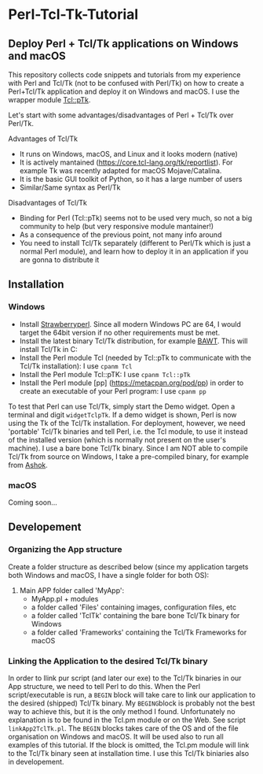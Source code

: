 # Perl-Tcl-Tk-Tutorial
## Deploy Perl + Tcl/Tk applications on Windows and macOS

This repository collects code snippets and tutorials from my experience with Perl and Tcl/Tk (not to be confused with Perl/Tk) on how to create a Perl+Tcl/Tk application and deploy it on Windows and macOS. I use the wrapper module [Tcl::pTk](https://metacpan.org/release/Tcl-pTk).

Let's start with some advantages/disadvantages of Perl + Tcl/Tk over Perl/Tk.

Advantages of Tcl/Tk

- It runs on Windows, macOS, and Linux and it looks modern (native)
- It is actively mantained (https://core.tcl-lang.org/tk/reportlist). For example Tk was recently adapted for macOS Mojave/Catalina.
- It is the basic GUI toolkit of Python, so it has a large number of users
- Similar/Same syntax as Perl/Tk

Disadvantages of Tcl/Tk

- Binding for Perl (Tcl::pTk) seems not to be used very much, so not a big community to help (but very responsive module mantainer!)
- As a consequence of the previous point, not many info around
- You need to install Tcl/Tk separately (different to Perl/Tk which is just a normal Perl module), and learn how to deploy it in an application if you are gonna to distribute it

## Installation
### Windows
- Install [Strawberryperl](http://strawberryperl.com/). Since all modern Windows PC are 64, I would target the 64bit version if no other requirements must be met.
- Install the latest binary Tcl/Tk distribution, for example [BAWT](http://www.bawt.tcl3d.org/). This will install Tcl/Tk in C:
- Install the Perl module Tcl (needed by Tcl::pTk to communicate with the Tcl/Tk installation): I use `cpanm Tcl`
- Install the Perl module Tcl::pTK: I use `cpanm Tcl::pTk`
- Install the Perl module [pp] (https://metacpan.org/pod/pp) in order to create an executable of your Perl program: I use `cpanm pp`

To test that Perl can use Tcl/Tk, simply start the Demo widget. Open a terminal and digit `widgetTclpTk`. If a demo widget is shown, Perl is now using the Tk of the Tcl/Tk installation. For deployment, however, we need 'portable' Tcl/Tk binaries and tell Perl, i.e. the Tcl module, to use it instead of the installed version (which is normally not present on the user's machine). I use a bare bone Tcl/Tk binary. Since I am NOT able to compile Tcl/Tk from source on Windows, I take a pre-compiled binary, for example from [Ashok](https://sourceforge.net/projects/magicsplat/files/barebones-tcl/). 

### macOS
Coming soon...

## Developement
### Organizing the App structure
Create a folder structure as described below (since my application targets both Windows and macOS, I have a single folder for both OS):
1. Main APP folder called 'MyApp':
   - MyApp.pl + modules
   - a folder called 'Files' containing images, configuration files, etc
   - a folder called 'TclTk' containing the bare bone Tcl/Tk binary for Windows
   - a folder called 'Frameworks' containing the Tcl/Tk Frameworks for macOS

### Linking the Application to the desired Tcl/Tk binary
In order to llink pur script (and later our exe) to the Tcl/Tk binaries in our App structure, we need to tell Perl to do this. When the Perl script/executable is run, a `BEGIN` block will take care to link our application to the desired (shipped) Tcl/Tk binary. My `BEGING`block is probably not the best way to achieve this, but it is the only method I found. Unfortunately no explanation is to be found in the Tcl.pm module or on the Web. See script `linkApp2TclTk.pl`. The `BEGIN` blocks takes care of the OS and of the file organisation on Windows and macOS. It will be used also to run all examples of this tutorial. If the block is omitted, the Tcl.pm module will link to the Tcl/Tk binary seen at installation time. I use this Tcl/Tk biniaries also in developement.





